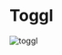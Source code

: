 # Toggl

![toggl](https://github.com/Satyam0700/Toggl/assets/114215415/93632f03-d39b-4720-ac39-5a8a9520c3e6)

